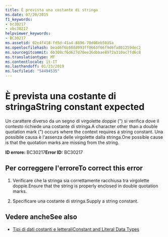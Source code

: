 ```yaml
---
title: È prevista una costante di stringa
ms.date: 07/20/2015
f1_keywords:
- bc30217
- vbc30217
helpviewer_keywords:
- BC30217
ms.assetid: 02e4f418-fd5d-41a4-8896-70d06eb5035a
ms.openlocfilehash: bead6f6b588d993ff0663f66f9d6fa801259dec2
ms.sourcegitcommit: 6b308cf6d627d78ee36dbbae8972a310ac7fd6c8
ms.translationtype: MT
ms.contentlocale: it-IT
ms.lasthandoff: 01/23/2019
ms.locfileid: "54494535"
---
```

# <a name="string-constant-expected"></a><span data-ttu-id="db467-102">È prevista una costante di stringa</span><span class="sxs-lookup"><span data-stu-id="db467-102">String constant expected</span></span>
<span data-ttu-id="db467-103">Un carattere diverso da un segno di virgolette doppie (") si verifica dove il contesto richiede una costante di stringa.</span><span class="sxs-lookup"><span data-stu-id="db467-103">A character other than a double quotation mark (") occurs where the context requires a string constant.</span></span> <span data-ttu-id="db467-104">Una possibile causa è l'assenza delle virgolette dalla stringa.</span><span class="sxs-lookup"><span data-stu-id="db467-104">One possible cause is that the quotation marks are missing from the string.</span></span>  
  
 <span data-ttu-id="db467-105">**ID errore:** BC30217</span><span class="sxs-lookup"><span data-stu-id="db467-105">**Error ID:** BC30217</span></span>  
  
## <a name="to-correct-this-error"></a><span data-ttu-id="db467-106">Per correggere l'errore</span><span class="sxs-lookup"><span data-stu-id="db467-106">To correct this error</span></span>  
  
1.  <span data-ttu-id="db467-107">Verificare che la stringa sia correttamente racchiusa tra virgolette doppie.</span><span class="sxs-lookup"><span data-stu-id="db467-107">Ensure that the string is properly enclosed in double quotation marks.</span></span>  
  
2.  <span data-ttu-id="db467-108">Specificare una costante di stringa.</span><span class="sxs-lookup"><span data-stu-id="db467-108">Supply a string constant.</span></span>  
  
## <a name="see-also"></a><span data-ttu-id="db467-109">Vedere anche</span><span class="sxs-lookup"><span data-stu-id="db467-109">See also</span></span>
- [<span data-ttu-id="db467-110">Tipi di dati costanti e letterali</span><span class="sxs-lookup"><span data-stu-id="db467-110">Constant and Literal Data Types</span></span>](../../visual-basic/programming-guide/language-features/constants-enums/constant-and-literal-data-types.md)
